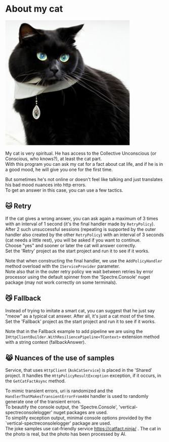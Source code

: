 # About my cat
![alt text](https://github.com/kolan72/kolan72.github.io/blob/master/images/my_spiritual_cat.png?raw=true)  

My cat is very spiritual. He has access to the Collective Unconscious (or Conscious, who knows?), at least the cat part.  
With this program you can ask my cat for a fact about cat life, and if he is in a good mood, he will give you one for the first time.  

But sometimes he's not online or doesn't feel like talking and just translates his bad mood nuances into http errors.  
To get an answer in this case, you can use a few tactics.


## 🐱 Retry

If the cat gives a wrong answer, you can ask again a maximum of 3 times with an interval of 1 second (it's the final handler made by `RetryPolicy`).  
After 2 such unsuccessful sessions (repeating is supported by the outer handler also created by the other `RetryPolicy`) with an interval of 3 seconds (cat needs a little rest), you will be asked if you want to continue.  
Choose "yes" and sooner or later the cat will answer correctly.  
Set the 'Retry' project as the start project and run it to see if it works.  

Note that when constructing the final handler, we use the `AddPolicyHandler` method overload with the `IServiceProvider` parameter.  
Note also that in the outer retry policy we wait between retries by error processor using the default spinner from the 'Spectre.Console' nuget package (may not work correctly on some terminals).  


## 😼 Fallback

Instead of trying to imitate a smart cat, you can suggest that he just say "meow" as a typical cat answer.
After all, it's just a cat most of the time.  
Set the 'Fallback' project as the start project and run it to see if it works.  

Note that in the Fallback example to add pipeline we are using the `IHttpClientBuilder.WithResiliencePipeline<TContext>` extension method with a string context (fallbackAnswer).


## 😹 Nuances of the use of samples

Service, that uses `HttpClient` (`AskCatService`) is placed in the 'Shared' project. It handles the `HttpPolicyResultException` exception, if it occurs, in the `GetCatFactAsync` method.  

To mimic transient errors, uri is randomized and the `HandlerThatMakesTransientErrorFrom404` handler is used to randomly generate one of the transient errors.  
To beautify the console output, the 'Spectre.Console', 'vertical-spectreconsolelogger' nuget packages are used.  
To simplify exception output, minimal console options provided by the `vertical-spectreconsolelogger' package are used.  
The joke samples use cat-friendly service https://catfact.ninja/ . The cat in the photo is real, but the photo has been processed by AI.  
